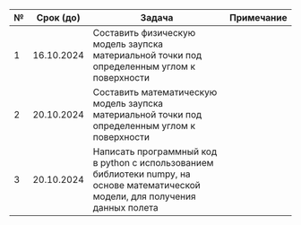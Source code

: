 | № | Срок (до)  |Задача  | Примечание  |
|--|-------------|--------------|----------------|
|1  | 16.10.2024 |Cоставить физическую модель заупска материальной точки под определенным углом к поверхности|  |
|2  | 20.10.2024 |Cоставить математическую модель заупска материальной точки под определенным углом к поверхности|  |
|3  | 20.10.2024 |Написать программный код в python с использованием библиотеки numpy, на основе математической модели, для получения данных полета |  |

